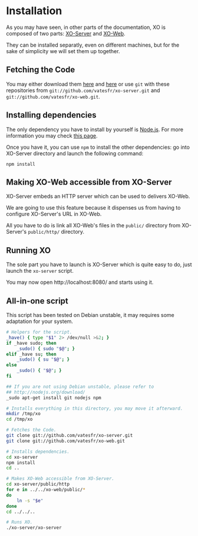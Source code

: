 # Installation

As you may have seen, in other parts of the documentation, XO is composed of two parts: [XO-Server](https://github.com/vatesfr/xo-server/) and [XO-Web](https://github.com/vatesfr/xo-web/).

They can be installed separatly, even on different machines, but for the sake of simplicity we will set them up together.

## Fetching the Code

You may either download them [here](https://github.com/vatesfr/xo-server/archive/master.zip) and [here](https://github.com/vatesfr/xo-web/archive/master.zip) or use `git` with these repositories from `git://github.com/vatesfr/xo-server.git` and `git://github.com/vatesfr/xo-web.git`.

## Installing dependencies

The only dependency you have to install by yourself is [Node.js](http://nodejs.org). For more information you may check [this page](http://nodejs.org/download/).

Once you have it, you can use `npm` to install the other dependencies: go into XO-Server directory and launch the following command:

	npm install

## Making XO-Web accessible from XO-Server

XO-Server embeds an HTTP server which can be used to delivers XO-Web.

We are going to use this feature because it dispenses us from having to configure XO-Server's URL in XO-Web.

All you have to do is link all XO-Web's files in the `public/` directory from XO-Server's `public/http/` directory.

## Running XO

The sole part you have to launch is XO-Server which is quite easy to do, just launch the `xo-server` script.

You may now open http://localhost:8080/ and starts using it.

## All-in-one script

This script has been tested on Debian unstable, it may requires some adaptation for your system.

```bash
# Helpers for the script.
_have() { type "$1" 2> /dev/null >&2; }
if _have sudo; then
	_sudo() { sudo "$@"; }
elif _have su; then
	_sudo() { su "$@"; }
else
	_sudo() { "$@"; }
fi

## If you are not using Debian unstable, please refer to
## http://nodejs.org/download/
_sudo apt-get install git nodejs npm

# Installs everything in this directory, you may move it afterward.
mkdir /tmp/xo
cd /tmp/xo

# Fetches the Code.
git clone git://github.com/vatesfr/xo-server.git
git clone git://github.com/vatesfr/xo-web.git

# Installs dependencies.
cd xo-server
npm install
cd ..

# Makes XO-Web accessible from XO-Server.
cd xo-server/public/http
for e in ../../xo-web/public/*
do
	ln -s "$e"
done
cd ../../..

# Runs XO.
./xo-server/xo-server
```
